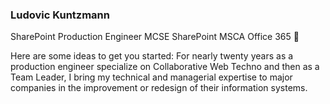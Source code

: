### Ludovic Kuntzmann
SharePoint Production Engineer
MCSE SharePoint 
MSCA Office 365 
👋

Here are some ideas to get you started:
For nearly twenty years as a production engineer specialize on Collaborative Web Techno 
and then as a Team Leader, I bring my technical and managerial expertise to major companies 
in the improvement or redesign of their information systems.


<!--
**Balthior21/Balthior21** is a ✨ _special_ ✨ repository because its `README.md` (this file) appears on your GitHub profile.

Here are some ideas to get you started:
For nearly twenty years as a production engineer specialize on Collaborative Web Techno 
and then as a Team Leader, I bring my technical and managerial expertise to major companies 
in the improvement or redesign of their information systems.



- 🔭 I’m currently working on ...
- 🌱 I’m currently learning ...
- 👯 I’m looking to collaborate on ...
- 🤔 I’m looking for help with ...
- 💬 Ask me about ...
- 📫 How to reach me: ...
- 😄 Pronouns: ...
- ⚡ Fun fact: ...
-->

